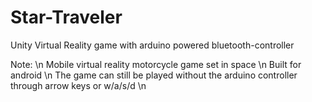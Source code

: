 # Star-Traveler
Unity Virtual Reality game with arduino powered bluetooth-controller

Note: \n
Mobile virtual reality motorcycle game set in space \n
Built for android \n
The game can still be played without the arduino controller through arrow keys or w/a/s/d \n

